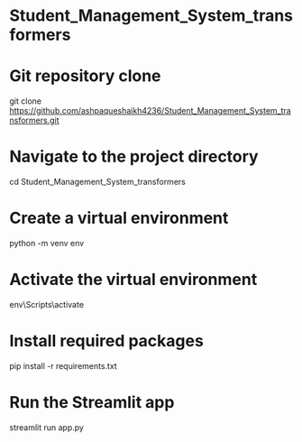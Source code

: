 # Student_Management_System_transformers

# Git repository clone
git clone
https://github.com/ashpaqueshaikh4236/Student_Management_System_transformers.git

# Navigate to the project directory
cd Student_Management_System_transformers

# Create a virtual environment
python -m venv env

# Activate the virtual environment
env\Scripts\activate

# Install required packages
pip install -r requirements.txt

# Run the Streamlit app
streamlit run app.py

